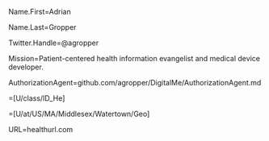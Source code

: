 Name.First=Adrian

Name.Last=Gropper

Twitter.Handle=@agropper

Mission=Patient-centered health information evangelist and medical device developer.

AuthorizationAgent=github.com/agropper/DigitalMe/AuthorizationAgent.md

=[U/class/ID_He]

=[U/at/US/MA/Middlesex/Watertown/Geo]

URL=healthurl.com